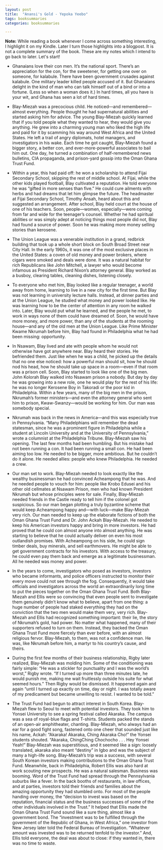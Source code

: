 ```yaml
---
layout: post
title:  "Anansi's Gold - Yepoka Yeebo"
tags: booksummaries
categories: booksummaries

---
```


**Note:** While reading a book whenever I come across something interesting, I highlight it on my Kindle. Later I turn those highlights into a blogpost. It is not a complete summary of the book. These are my notes which I intend to go back to later. Let's start!

- Ghanaians love their con men. It’s the national sport. There’s an appreciation for the con, for the sweetener, for getting one over on someone, for kalabule. There have been government crusades against kalabule. One military leader killed people accused of it. But Ghanaians delight in the kind of man who can talk himself out of a bind or into a fortune. (Less so when a woman does it.) In hard times, all you have is your wit, and Ghana has seen a lot of hard times.

- Blay-Miezah was a precocious child. He noticed—and remembered—almost everything. People thought he had supernatural abilities and started asking him for advice. The young Blay-Miezah quickly learned that if you told people what they wanted to hear, they would give you anything. He grew into a charming young man who liked the high life and paid for it by scamming his way around West Africa and the United States. He left a trail of angry diplomats, hotel managers, and investigators in his wake. Each time he got caught, Blay-Miezah found a bigger story, a better con, and ever-more-powerful associates to bail him out. One day, he turned a combination of half-remembered news bulletins, CIA propaganda, and prison-yard gossip into the Oman Ghana Trust Fund.

- Within a year, this had paid off: he won a scholarship to attend Fijai Secondary School, skipping the rest of middle school. At Fijai, while the other kids played football, Blay cultivated a reputation. He told everyone he was “gifted in more senses than five.” He could cure ailments with herbs and had dreams that let him glimpse the future. The headmaster at Fijai Secondary School, Timothy Ansah, heard about this and suggested an arrangement. After school, Blay held court at the house of one of his teachers. Soon, people—women, especially—were coming from far and wide for the teenager’s counsel. Whether he had spiritual abilities or was simply adept at noticing things most people did not, Blay had found a source of power. Soon he was making more money selling stories than kerosene.

- The Union League was a venerable institution in a grand, redbrick building that took up a whole short block on South Broad Street near City Hall. In the early 1960s, it was one of the most exclusive places in the United States: a coven of old money and power brokers, where cigars were smoked and deals were done. It was a natural habitat for rich Republicans like John Mitchell, a lawyer who would become infamous as President Richard Nixon’s attorney general. Blay worked as a busboy, clearing tables, cleaning dishes, listening closely.

- To everyone who met him, Blay looked like a regular teenager, a world away from home, learning to live in a new city for the first time. But Blay was not learning in university lecture halls. Instead, at dinner parties and at the Union League, he studied what money and power looked like. He was learning how to be the center of attention in any room he walked into. Later, Blay would put what he learned, and the people he met, to work in ways none of them could have dreamed of. Soon, he would have more money, and more power, than any of the students at the rooming house—and any of the old men at the Union League.
Like Prime Minister Kwame Nkrumah before him, Blay had found in Philadelphia what he had been missing: opportunity.

- In Nsawam, Blay lived and ate with people whom he would not otherwise have got anywhere near. Blay heard their stories. He befriended them. Just like when he was a child, he picked up the details that no one else noticed: how a powerful man should sit, how he should nod his head, how he should take up space in a room—even if that room was a prison cell. Soon, Blay started to look like one of the big men.
John Kolorah Blay walked into Nsawam prison a nobody. But day by day he was growing into a new role, one he would play for the rest of his life: he was no longer Kerosene Boy in Takoradi or the poor kid in Philadelphia. Within a few years, many of the big men in the prison, Nkrumah’s former ministers—and even the attorney general who sent him to prison, Kwaw-Swanzy—would be working for him. Our man was somebody special.

- Nkrumah was back in the news in America—and this was especially true in Pennsylvania. “Many Philadelphians will remember the dead statesman, since he was a prominent figure in Philadelphia while a student at Lincoln University and at the University of Pennsylvania,” wrote a columnist at the Philadelphia Tribune.
Blay-Miezah saw his opening. The last few months had been humbling. But his mistake had not been running a con. It had been running a small con. He had been aiming too low. He needed to be bigger, more ambitious. But he couldn’t do it alone. He needed allies: people who knew Philadelphia. He needed a crew.

- Our man set to work. Blay-Miezah needed to look exactly like the wealthy businessman he had convinced Acheampong that he was. And he needed people to vouch for him: people like Krobo Edusei and his other old cellmates at Nsawam Prison, men who had known President Nkrumah but whose principles were for sale. Finally, Blay-Miezah needed friends in the Castle ready to tell him if the colonel got suspicious. So our man began plotting a truly byzantine scheme that would keep Acheampong happy and—with luck—make Blay-Miezah very rich. Our man needed to keep up the elaborate fictions of both the Oman Ghana Trust Fund and Dr. John Ackah Blay-Miezah. He needed to keep his American investors happy and bring in more investors. He had proved that he could con almost anyone into almost anything. He was starting to believe that he could actually deliver on even his most outlandish promises. With Acheampong on his side, he could sign timber deals, buy minerals, and sell earthmovers. He might be able to get government contracts for his investors. With access to the treasury, he could even pay them back and emerge as a legitimate businessman. All he needed was money and power.

- In the years to come, investigators who posed as investors, investors who became informants, and police officers instructed to monitor their every move could not see through the fog. Consequently, it would take officials and investigators across the world an extraordinarily long time to put the pieces together on the Oman Ghana Trust Fund.
Both Blay-Miezah and Ellis were so convincing that even people sent to investigate them genuinely didn’t know what to believe, apart from one thing: a huge number of people had staked everything they had on the conviction that the two men would make them very, very rich.
Blay-Miezah and Ellis had recognized something important: their lie, the story of Nkrumah’s gold, had power. No matter what happened, many of their supporters refused to turn on them. Instead, they backed the Oman Ghana Trust Fund more fiercely than ever before, with an almost religious fervor. Blay-Miezah, to them, was not a confidence man. He was, like Nkrumah before him, a martyr to his country’s cause, and theirs.

- During the first few months of their business relationship, Rigby later realized, Blay-Miezah was molding him. Some of the conditioning was fairly simple: “He was a stickler for punctuality and I was the world’s worst,” Rigby wrote. “If I turned up more than three minutes late, he would punish me, making me wait fruitlessly outside his suite for what seemed hours.” Then Rigby would be dismissed. It happened again and again “until I turned up exactly on time, day or night. I was totally aware of my predicament but became unwilling to resist. I wanted to be told.”

- The Trust Fund had begun to attract interest in South Korea. Blay-Miezah flew to Seoul to meet with potential investors. They took him to Yonsei University to see a spring festival called Akaraka. The campus was a sea of royal-blue flags and T-shirts. Students packed the stands of an open-air amphitheater, chanting. Blay-Miezah, who always had an ear for a good fight song, fastened onto one cheer that sounded just like his name, Ackah: “Akaraka! Akaraka, Ching Akaraka Cho!” the Yonsei students shouted. “Akaraka, ChingChing Chochocho . . . Hey Yonsei Yeah!” Blay-Miezah was superstitious, and it seemed like a sign: loosely translated, akaraka also meant “destiny” in Igbo and was the subject of many a high-life song.
Blay-Miezah’s trip was a success, with several South Korean investors making contributions to the Oman Ghana Trust Fund. Meanwhile, back in Philadelphia, Robert Ellis was also hard at work scouting new prospects. He was a natural salesman. Business was booming. Word of the Trust Fund had spread through the Pennsylvania suburbs like a fever. In the back booths of restaurants, in law offices, and at parties, investors told their friends and families about the amazing opportunity they had stumbled onto. For most of the people handing over money, the “decision to invest was based on the reputation, financial status and the business successes of some of the other individuals involved in the Trust.” It helped that Ellis made the Oman Ghana Trust Fund sound like a sure thing, almost like a government bond. The “investment was to be fulfilled through the government of the Republic of Ghana, in West Africa,” one investor from New Jersey later told the Federal Bureau of Investigation. “Whatever amount was invested was to be returned tenfold to the investor.” And, Ellis told everyone, the deal was about to close: if they wanted in, there was no time to waste.
